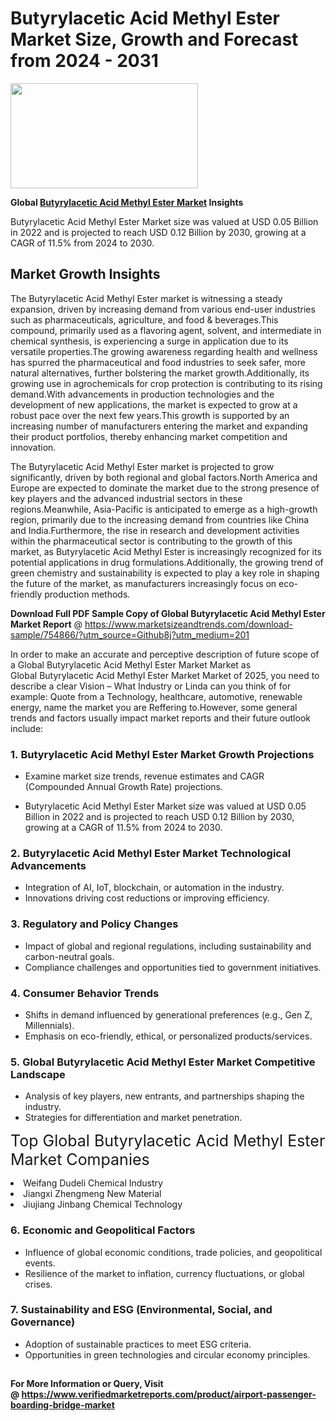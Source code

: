 <H1>Butyrylacetic Acid Methyl Ester Market Size, Growth and Forecast from 2024 - 2031</H1><img class="aligncenter size-medium wp-image-584254" src="https://thirdeyenews.in/wp-content/uploads/2024/09/Global-Market-Research-300x168.jpeg" alt="" width="300" height="168" /><p><strong>Global&nbsp;<a href="https://www.marketsizeandtrends.com/download-sample/754866/?utm_source=Github8j?utm_medium=201">Butyrylacetic Acid Methyl Ester Market</a> Insights</strong></p><p>Butyrylacetic Acid Methyl Ester Market size was valued at USD 0.05 Billion in 2022 and is projected to reach USD 0.12 Billion by 2030, growing at a CAGR of 11.5% from 2024 to 2030.</p><p><h2>Market Growth Insights</h2> <p>The Butyrylacetic Acid Methyl Ester market is witnessing a steady expansion, driven by increasing demand from various end-user industries such as pharmaceuticals, agriculture, and food & beverages.This compound, primarily used as a flavoring agent, solvent, and intermediate in chemical synthesis, is experiencing a surge in application due to its versatile properties.The growing awareness regarding health and wellness has spurred the pharmaceutical and food industries to seek safer, more natural alternatives, further bolstering the market growth.Additionally, its growing use in agrochemicals for crop protection is contributing to its rising demand.With advancements in production technologies and the development of new applications, the market is expected to grow at a robust pace over the next few years.This growth is supported by an increasing number of manufacturers entering the market and expanding their product portfolios, thereby enhancing market competition and innovation.</p> <p>The Butyrylacetic Acid Methyl Ester market is projected to grow significantly, driven by both regional and global factors.North America and Europe are expected to dominate the market due to the strong presence of key players and the advanced industrial sectors in these regions.Meanwhile, Asia-Pacific is anticipated to emerge as a high-growth region, primarily due to the increasing demand from countries like China and India.Furthermore, the rise in research and development activities within the pharmaceutical sector is contributing to the growth of this market, as Butyrylacetic Acid Methyl Ester is increasingly recognized for its potential applications in drug formulations.Additionally, the growing trend of green chemistry and sustainability is expected to play a key role in shaping the future of the market, as manufacturers increasingly focus on eco-friendly production methods.<p><span class=""><strong>Download Full PDF Sample Copy of Global Butyrylacetic Acid Methyl Ester Market Report</strong> @ <a href="https://www.marketsizeandtrends.com/download-sample/754866/?utm_source=Github8j?utm_medium=201" target="_blank">https://www.marketsizeandtrends.com/download-sample/754866/?utm_source=Github8j?utm_medium=201</a></span></p><p>In order to make an accurate and perceptive description of future scope of a Global&nbsp;Butyrylacetic Acid Methyl Ester Market Market as Global&nbsp;Butyrylacetic Acid Methyl Ester Market Market of 2025, you need to describe a clear Vision &ndash; What Industry or Linda can you think of for example: Quote from a Technology, healthcare, automotive, renewable energy, name the market you are Reffering to.However, some general trends and factors usually impact market reports and their future outlook include:</p><h3>1.&nbsp;<strong>Butyrylacetic Acid Methyl Ester Market Growth Projections</strong></h3><ul><li>Examine market size trends, revenue estimates and CAGR (Compounded Annual Growth Rate) projections.</li><li><p>Butyrylacetic Acid Methyl Ester Market size was valued at USD 0.05 Billion in 2022 and is projected to reach USD 0.12 Billion by 2030, growing at a CAGR of 11.5% from 2024 to 2030.</p></li></ul><h3>2.&nbsp;<strong>Butyrylacetic Acid Methyl Ester Market Technological Advancements</strong></h3><ul><li>Integration of AI, IoT, blockchain, or automation in the industry.</li><li>Innovations driving cost reductions or improving efficiency.</li></ul><h3>3.&nbsp;<strong>Regulatory and Policy Changes</strong></h3><ul><li>Impact of global and regional regulations, including sustainability and carbon-neutral goals.</li><li>Compliance challenges and opportunities tied to government initiatives.</li></ul><h3>4.&nbsp;<strong>Consumer Behavior Trends</strong></h3><ul><li>Shifts in demand influenced by generational preferences (e.g., Gen Z, Millennials).</li><li>Emphasis on eco-friendly, ethical, or personalized products/services.</li></ul><h3>5.&nbsp;<strong>Global Butyrylacetic Acid Methyl Ester Market Competitive Landscape</strong></h3><ul><li>Analysis of key players, new entrants, and partnerships shaping the industry.</li><li>Strategies for differentiation and market penetration.</li></ul><p data-pm-slice="1 1 []"><span style="color: inherit; font-family: inherit; font-size: 25px;">Top Global Butyrylacetic Acid Methyl Ester Market Companies</span></p><div class="" data-test-id=""><p><li>Weifang Dudeli Chemical Industry</li><li> Jiangxi Zhengmeng New Material</li><li> Jiujiang Jinbang Chemical Technology</li></p></div><h3>6.&nbsp;<strong>Economic and Geopolitical Factors</strong></h3><ul><li>Influence of global economic conditions, trade policies, and geopolitical events.</li><li>Resilience of the market to inflation, currency fluctuations, or global crises.</li></ul><h3>7.&nbsp;<strong>Sustainability and ESG (Environmental, Social, and Governance)</strong></h3><ul><li>Adoption of sustainable practices to meet ESG criteria.</li><li>Opportunities in green technologies and circular economy principles.</li></ul><h2><strong style="font-size: 14px;">For More Information or Query, Visit @&nbsp;</strong><a style="background-color: #ffffff; font-size: 14px;" href="https://www.marketsizeandtrends.com/report/butyrylacetic-acid-methyl-ester-market/" target="_blank">https://www.verifiedmarketreports.com/product/airport-passenger-boarding-bridge-market</a></h2>